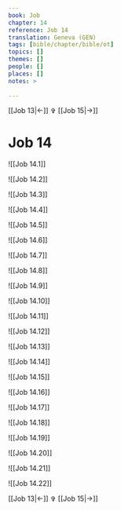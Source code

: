 ```yaml
---
book: Job
chapter: 14
reference: Job 14
translation: Geneva (GEN)
tags: [bible/chapter/bible/ot]
topics: []
themes: []
people: []
places: []
notes: >
  
---
```


[[Job 13|<-]] ✞ [[Job 15|->]]

# Job 14

![[Job 14.1]]

![[Job 14.2]]

![[Job 14.3]]

![[Job 14.4]]

![[Job 14.5]]

![[Job 14.6]]

![[Job 14.7]]

![[Job 14.8]]

![[Job 14.9]]

![[Job 14.10]]

![[Job 14.11]]

![[Job 14.12]]

![[Job 14.13]]

![[Job 14.14]]

![[Job 14.15]]

![[Job 14.16]]

![[Job 14.17]]

![[Job 14.18]]

![[Job 14.19]]

![[Job 14.20]]

![[Job 14.21]]

![[Job 14.22]]

[[Job 13|<-]] ✞ [[Job 15|->]]
